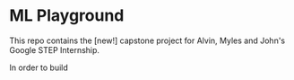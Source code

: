 # ML Playground

This repo contains the [new!] capstone project for Alvin, Myles and John's Google STEP Internship.

In order to build